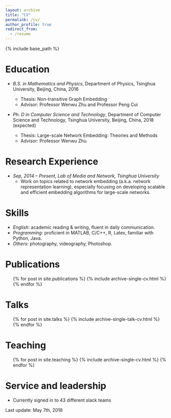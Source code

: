 ```yaml
---
layout: archive
title: "CV"
permalink: /cv/
author_profile: true
redirect_from:
  - /resume
---
```


{% include base_path %}

Education
======
* *B.S. in Mathematics and Physics*, Department of Physics, Tsinghua University, Beijing, China, 2016
  * Thesis: Non-transitive Graph Embedding
  * Advisor: Professor Wenwu Zhu and Professor Peng Cui
  
* *Ph. D in Computer Science and Technology*, Department of Computer Science and Technology, Tsinghua University, Beijing, China, 2018 (expected)
  * Thesis: Large-scale Network Embedding: Theories and Methods
  * Advisor: Professor Wenwu Zhu
  
Research Experience
======
* *Sep, 2014 – Present,  Lab of Media and Network, Tsinghua University*
  * Work on topics related to network embedding (a.k.a. network representation learning), especially focusing on developing scalable and efficient embedding algorithms for large-scale networks.
  
Skills
======
* *English*: academic reading & writing, fluent in daily communication.
* *Programming*: proficient in MATLAB, C/C++, R, Latex, familiar with Python, Java. 
* *Others*: photography, videography, Photoshop.

Publications
======
  <ul>{% for post in site.publications %}
    {% include archive-single-cv.html %}
  {% endfor %}</ul>
  
Talks
======
  <ul>{% for post in site.talks %}
    {% include archive-single-talk-cv.html %}
  {% endfor %}</ul>
  
Teaching
======
  <ul>{% for post in site.teaching %}
    {% include archive-single-cv.html %}
  {% endfor %}</ul>
  
Service and leadership
======
* Currently signed in to 43 different slack teams

Last update: May 7th, 2018

